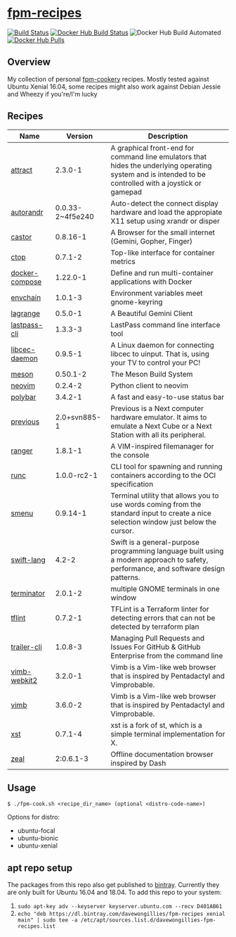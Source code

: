 # [fpm-recipes](https://hub.docker.com/r/davewongillies/fpm-recipes/)

[![Build Status](https://travis-ci.org/davewongillies/fpm-recipes.svg?branch=master)](https://travis-ci.org/davewongillies/fpm-recipes) [![Docker Hub Build Status](https://img.shields.io/docker/build/davewongillies/fpm-recipes.svg)](https://hub.docker.com/r/davewongillies/fpm-recipes/builds/) ![Docker Hub Build Automated](https://img.shields.io/docker/automated/davewongillies/fpm-recipes.svg) [![Docker Hub Pulls](https://img.shields.io/docker/pulls/davewongillies/fpm-recipes.svg)](https://hub.docker.com/r/davewongillies/fpm-recipes/)

## Overview

My collection of personal [fpm-cookery](https://github.com/bernd/fpm-cookery) recipes. Mostly tested against Ubuntu Xenial 16.04, some recipes might also work against Debian Jessie and Wheezy if you're/I'm lucky

## Recipes
|Name|Version|Description|
|----|-------|-----------|
|[attract](http://www.attractmode.org)|2.3.0-1|A graphical front-end for command line emulators that hides the underlying operating system and is intended to be controlled with a joystick or gamepad|
|[autorandr](https://github.com/wertarbyte/autorandr)|0.0.33-2~4f5e240|Auto-detect the connect display hardware and load the appropiate X11 setup using xrandr or disper|
|[castor](https://git.sr.ht/~julienxx/castor)|0.8.16-1|A Browser for the small internet (Gemini, Gopher, Finger)|
|[ctop](https://ctop.sh)|0.7.1-2|Top-like interface for container metrics|
|[docker-compose](https://github.com/docker/compose)|1.22.0-1|Define and run multi-container applications with Docker|
|[envchain](https://github.com/sorah/envchain)|1.0.1-3|Environment variables meet gnome-keyring|
|[lagrange](https://gmi.skyjake.fi/lagrange)|0.5.0-1|A Beautiful Gemini Client|
|[lastpass-cli](https://github.com/lastpass/lastpass-cli)|1.3.3-3|LastPass command line interface tool|
|[libcec-daemon](https://github.com/benklop/libcec-daemon)|0.9.5-1|A Linux daemon for connecting libcec to uinput. That is, using your TV to control your PC!|
|[meson](http://mesonbuild.com/)|0.50.1-2|The Meson Build System|
|[neovim](https://github.com/neovim/python-client)|0.2.4-2|Python client to neovim|
|[polybar](https://github.com/polybar/polybar)|3.4.2-1|A fast and easy-to-use status bar|
|[previous](http://previous.alternative-system.com/)|2.0+svn885-1|Previous is a Next computer hardware emulator. It aims to emulate a Next Cube or a Next Station with all its peripheral.|
|[ranger](https://github.com/ranger/ranger)|1.8.1-1|A VIM-inspired filemanager for the console|
|[runc](https://github.com/opencontainers/runc)|1.0.0-rc2-1|CLI tool for spawning and running containers according to the OCI specification|
|[smenu](https://github.com/p-gen/smenu)|0.9.14-1|Terminal utility that allows you to use words coming from the standard input to create a nice selection window just below the cursor.|
|[swift-lang](https://swift.org)|4.2-2|Swift is a general-purpose programming language built using a modern approach to safety, performance, and software design patterns.|
|[terminator](https://github.com/gnome-terminator/terminator)|2.0.1-2|multiple GNOME terminals in one window|
|[tflint](https://github.com/wata727/tflint)|0.7.2-1|TFLint is a Terraform linter for detecting errors that can not be detected by terraform plan|
|[trailer-cli](https://github.com/ptsochantaris/trailer-cli)|1.0.8-3|Managing Pull Requests and Issues For GitHub & GitHub Enterprise from the command line|
|[vimb-webkit2](https://github.com/fanglingsu/vimb)|3.2.0-1|Vimb is a Vim-like web browser that is inspired by Pentadactyl and Vimprobable.|
|[vimb](https://github.com/fanglingsu/vimb)|3.6.0-2|Vimb is a Vim-like web browser that is inspired by Pentadactyl and Vimprobable.|
|[xst](https://github.com/neeasade/xst)|0.7.1-4|xst is a fork of st, which is a simple terminal implementation for X.|
|[zeal](https://zealdocs.org)|2:0.6.1-3|Offline documentation browser inspired by Dash|

## Usage

```
$ ./fpm-cook.sh <recipe_dir_name> (optional <distro-code-name>)
```

Options for distro:

  * ubuntu-focal
  * ubuntu-bionic
  * ubuntu-xenial

## apt repo setup

The packages from this repo also get published to [bintray](https://bintray.com/davewongillies/fpm-recipes). Currently they are only built for Ubuntu 16.04 and 18.04. To add this repo to your system:
1. `sudo apt-key adv --keyserver keyserver.ubuntu.com --recv D401AB61`
1. `echo "deb https://dl.bintray.com/davewongillies/fpm-recipes xenial main" | sudo tee -a /etc/apt/sources.list.d/davewongillies-fpm-recipes.list`
